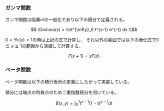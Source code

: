 ### ガンマ関数
ガンマ関数は階乗$n!$の一般化であり以下の積分で定義される。
```math
 \Gamma(x) = \int^{\infty}_0 t^{x-1} e^{-t} dx \\
```	   
$0 < \mathfrak{Re}(x) <1$の時は上記の式で計算し、
それ以外の範囲では以下の漸化式で$0 \leqq x \leqq 1$の範囲から演繹して計算する。
```math
 \Gamma(x+1) = x \Gamma(x)
```

### ベータ関数
ベータ関数は以下の積分表示の定義にしたがって実装している。

積分には端点の特異点のため二重指数積分を用いている。
```math
B(x, y) = \int^1_0 t^{x-1} (1-t)^{y-1} dt
```